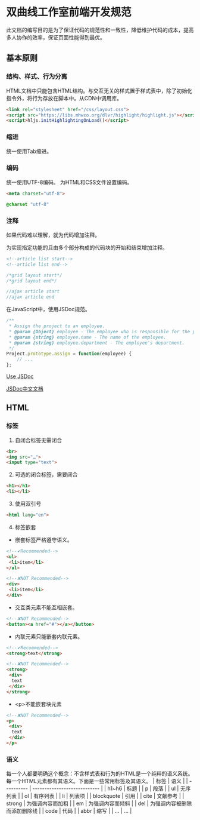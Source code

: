 # 双曲线工作室前端开发规范

此文档的编写目的是为了保证代码的规范性和一致性，降低维护代码的成本，提高多人协作的效率，保证页面性能得到最优。

## 基本原则

### 结构、样式、行为分离

HTML文档中只能包含HTML结构。与交互无关的样式置于样式表中，除了初始化指令外，将行为存放在脚本中。从CDN中调用库。

```html
<link rel="stylesheet" href="/css/layout.css">
<script src="https://libs.mhwco.org/dlvr/highlight/highlight.js"></script>
<script>hljs.initHighlightingOnLoad()</script>
```

### 缩进

统一使用Tab缩进。

### 编码

统一使用UTF-8编码。
为HTML和CSS文件设置编码。

```html
<meta charset="utf-8">
```

```css
@charset "utf-8"
```

### 注释
如果代码难以理解，就为代码增加注释。

为实现指定功能的且由多个部分构成的代码块的开始和结束增加注释。

```html
<!--article list start-->
<!--article list end-->
```

```css
/*grid layout start*/
/*grid layout end*/
```

```javascript
//ajax article start
//ajax article end
```

在JavaScript中，使用JSDoc规范。

```javascript
/**
 * Assign the project to an employee.
 * @param {Object} employee - The employee who is responsible for the project.
 * @param {string} employee.name - The name of the employee.
 * @param {string} employee.department - The employee's department.
 */
Project.prototype.assign = function(employee) {
    // ...
};
```

[Use JSDoc](http://usejsdoc.org/)

[JSDoc中文文档](http://www.css88.com/doc/jsdoc/index.html)

## HTML

### 标签

1. 自闭合标签无需闭合

```html
<br>
<img src="…">
<input type="text">
```

2. 可选的闭合标签，需要闭合

```html
<h1></h1>
<li></li>
```

3. 使用双引号

```html
<html lang="en">
```

4. 标签嵌套

- 嵌套标签严格遵守语义。

```html
<!--✔Recommended-->
<ul>
 <li>item</li>
</ul>

<!--✘NOT Recommended-->
<div>
 <li>item</li>
</div>
```

- 交互类元素不能互相嵌套。

```html
<!--✘NOT Recommended-->
<button><a href="#"></a></button>
```

- 内联元素只能嵌套内联元素。

```html
<!--✔Recommended-->
<strong>text</strong>

<!--✘NOT Recommended-->
<strong>
 <div>
  text
 </div>
</strong>
```

- &lt;p&gt;不能嵌套块元素

```html
<!--✘NOT Recommended-->
<p>
 <div>
  text
 </div>
</p>
```

### 语义

每一个人都要明确这个概念：不含样式表和行为的HTML是一个纯粹的语义系统。每一个HTML元素都有其语义。下面是一些常用标签及其语义。
| 标签       | 语义                         |
| ---------- | ---------------------------- |
| h1~h6      | 标题                         |
| p          | 段落                         |
| ul         | 无序列表                     |
| ol         | 有序列表                     |
| li         | 列表项                       |
| blockquote | 引用                         |
| cite       | 文献参考                     |
| strong     | 为强调内容而加粗             |
| em         | 为强调内容而倾斜             |
| del        | 为强调内容被删除而添加删除线 |
| code       | 代码                         |
| abbr       | 缩写                         |
| …          | …                            |